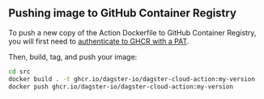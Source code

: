 ## Pushing image to GitHub Container Registry

To push a new copy of the Action Dockerfile to GitHub Container Registry, you will first need to [authenticate to GHCR with a PAT](https://docs.github.com/en/packages/working-with-a-github-packages-registry/working-with-the-container-registry#authenticating-to-the-container-registry).

Then, build, tag, and push your image: 

```sh
cd src
docker build . -t ghcr.io/dagster-io/dagster-cloud-action:my-version
docker push ghcr.io/dagster-io/dagster-cloud-action:my-version
```
